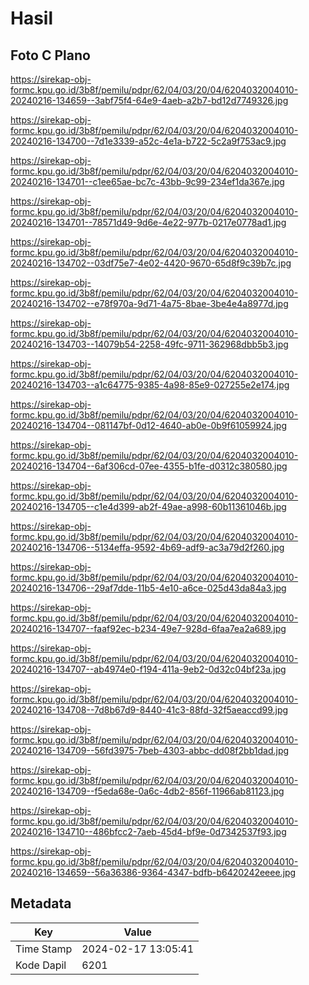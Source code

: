 # Hasil

## Foto C Plano

https://sirekap-obj-formc.kpu.go.id/3b8f/pemilu/pdpr/62/04/03/20/04/6204032004010-20240216-134659--3abf75f4-64e9-4aeb-a2b7-bd12d7749326.jpg

https://sirekap-obj-formc.kpu.go.id/3b8f/pemilu/pdpr/62/04/03/20/04/6204032004010-20240216-134700--7d1e3339-a52c-4e1a-b722-5c2a9f753ac9.jpg

https://sirekap-obj-formc.kpu.go.id/3b8f/pemilu/pdpr/62/04/03/20/04/6204032004010-20240216-134701--c1ee65ae-bc7c-43bb-9c99-234ef1da367e.jpg

https://sirekap-obj-formc.kpu.go.id/3b8f/pemilu/pdpr/62/04/03/20/04/6204032004010-20240216-134701--78571d49-9d6e-4e22-977b-0217e0778ad1.jpg

https://sirekap-obj-formc.kpu.go.id/3b8f/pemilu/pdpr/62/04/03/20/04/6204032004010-20240216-134702--03df75e7-4e02-4420-9670-65d8f9c39b7c.jpg

https://sirekap-obj-formc.kpu.go.id/3b8f/pemilu/pdpr/62/04/03/20/04/6204032004010-20240216-134702--e78f970a-9d71-4a75-8bae-3be4e4a8977d.jpg

https://sirekap-obj-formc.kpu.go.id/3b8f/pemilu/pdpr/62/04/03/20/04/6204032004010-20240216-134703--14079b54-2258-49fc-9711-362968dbb5b3.jpg

https://sirekap-obj-formc.kpu.go.id/3b8f/pemilu/pdpr/62/04/03/20/04/6204032004010-20240216-134703--a1c64775-9385-4a98-85e9-027255e2e174.jpg

https://sirekap-obj-formc.kpu.go.id/3b8f/pemilu/pdpr/62/04/03/20/04/6204032004010-20240216-134704--081147bf-0d12-4640-ab0e-0b9f61059924.jpg

https://sirekap-obj-formc.kpu.go.id/3b8f/pemilu/pdpr/62/04/03/20/04/6204032004010-20240216-134704--6af306cd-07ee-4355-b1fe-d0312c380580.jpg

https://sirekap-obj-formc.kpu.go.id/3b8f/pemilu/pdpr/62/04/03/20/04/6204032004010-20240216-134705--c1e4d399-ab2f-49ae-a998-60b11361046b.jpg

https://sirekap-obj-formc.kpu.go.id/3b8f/pemilu/pdpr/62/04/03/20/04/6204032004010-20240216-134706--5134effa-9592-4b69-adf9-ac3a79d2f260.jpg

https://sirekap-obj-formc.kpu.go.id/3b8f/pemilu/pdpr/62/04/03/20/04/6204032004010-20240216-134706--29af7dde-11b5-4e10-a6ce-025d43da84a3.jpg

https://sirekap-obj-formc.kpu.go.id/3b8f/pemilu/pdpr/62/04/03/20/04/6204032004010-20240216-134707--faaf92ec-b234-49e7-928d-6faa7ea2a689.jpg

https://sirekap-obj-formc.kpu.go.id/3b8f/pemilu/pdpr/62/04/03/20/04/6204032004010-20240216-134707--ab4974e0-f194-411a-9eb2-0d32c04bf23a.jpg

https://sirekap-obj-formc.kpu.go.id/3b8f/pemilu/pdpr/62/04/03/20/04/6204032004010-20240216-134708--7d8b67d9-8440-41c3-88fd-32f5aeaccd99.jpg

https://sirekap-obj-formc.kpu.go.id/3b8f/pemilu/pdpr/62/04/03/20/04/6204032004010-20240216-134709--56fd3975-7beb-4303-abbc-dd08f2bb1dad.jpg

https://sirekap-obj-formc.kpu.go.id/3b8f/pemilu/pdpr/62/04/03/20/04/6204032004010-20240216-134709--f5eda68e-0a6c-4db2-856f-11966ab81123.jpg

https://sirekap-obj-formc.kpu.go.id/3b8f/pemilu/pdpr/62/04/03/20/04/6204032004010-20240216-134710--486bfcc2-7aeb-45d4-bf9e-0d7342537f93.jpg

https://sirekap-obj-formc.kpu.go.id/3b8f/pemilu/pdpr/62/04/03/20/04/6204032004010-20240216-134659--56a36386-9364-4347-bdfb-b6420242eeee.jpg


## Metadata

| Key        | Value               |
| ---------- | ------------------- |
| Time Stamp | 2024-02-17 13:05:41 |
| Kode Dapil | 6201                |



